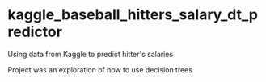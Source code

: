 # kaggle_baseball_hitters_salary_dt_predictor
Using data from Kaggle to predict hitter's salaries

Project was an exploration of how to use decision trees
